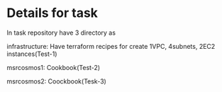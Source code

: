 # Details for task

In task repository have 3 directory as

infrastructure: Have terraform recipes for create  1VPC, 4subnets, 2EC2 instances(Test-1)
    
msrcosmos1: Cookbook(Test-2)
    
msrcosmos2: Coockbook(Tesk-3)

 
